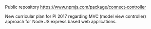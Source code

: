 Public repository https://www.npmjs.com/package/connect-controller

New curricular plan for PI 2017 regarding MVC (model view controller) approach for Node JS express based web applications.